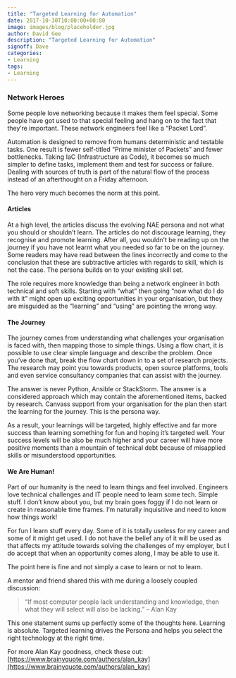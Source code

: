 ```yaml
---
title: "Targeted Learning for Automation"
date: 2017-10-30T10:00:00+00:00
image: images/blog/placeholder.jpg
author: David Gee
description: "Targeted Learning for Automation"
signoff: Dave
categories:
- Learning
tags:
- Learning
---
```


### Network Heroes

Some people love networking because it makes them feel special. Some people have got used to that special feeling and hang on to the fact that they’re important. These network engineers feel like a “Packet Lord”.

Automation is designed to remove from humans deterministic and testable tasks. One result is fewer self-titled “Prime minister of Packets” and fewer bottlenecks. Taking IaC (Infrastructure as Code), it becomes so much simpler to define tasks, implement them and test for success or failure. Dealing with sources of truth is part of the natural flow of the process instead of an afterthought on a Friday afternoon.

The hero very much becomes the norm at this point.

#### Articles

At a high level, the articles discuss the evolving NAE persona and not what you should or shouldn’t learn. The articles do not discourage learning, they recognise and promote learning. After all, you wouldn’t be reading up on the journey if you have not learnt what you needed so far to be on the journey. Some readers may have read between the lines incorrectly and come to the conclusion that these are subtractive articles with regards to skill, which is not the case. The persona builds on to your existing skill set.

The role requires more knowledge than being a network engineer in both technical and soft skills. Starting with “what” then going “now what do I do with it” might open up exciting opportunities in your organisation, but they are misguided as the “learning” and “using” are pointing the wrong way.

#### The Journey

The journey comes from understanding what challenges your organisation is faced with, then mapping those to simple things. Using a flow chart, it is possible to use clear simple language and describe the problem. Once you’ve done that, break the flow chart down in to a set of research projects. The research may point you towards products, open source platforms, tools and even service consultancy companies that can assist with the journey.

The answer is never Python, Ansible or StackStorm. The answer is a considered approach which may contain the aforementioned items, backed by research. Canvass support from your organisation for the plan then start the learning for the journey. This is the persona way.

As a result, your learnings will be targeted, highly effective and far more success than learning something for fun and hoping it’s targeted well. Your success levels will be also be much higher and your career will have more positive moments than a mountain of technical debt because of misapplied skills or misunderstood opportunities.

#### We Are Human!

Part of our humanity is the need to learn things and feel involved. Engineers love technical challenges and IT people need to learn some tech. Simple stuff. I don’t know about you, but my brain goes foggy if I do not learn or create in reasonable time frames. I’m naturally inquisitive and need to know how things work!

For fun I learn stuff every day. Some of it is totally useless for my career and some of it might get used. I do not have the belief any of it will be used as that affects my attitude towards solving the challenges of my employer, but I do accept that when an opportunity comes along, I may be able to use it.

The point here is fine and not simply a case to learn or not to learn.

A mentor and friend shared this with me during a loosely coupled discussion:

> “If most computer people lack understanding and knowledge, then what they will select will also be lacking.” – Alan Kay

This one statement sums up perfectly some of the thoughts here. Learning is absolute. Targeted learning drives the Persona and helps you select the right technology at the right time.

For more Alan Kay goodness, check these out: [https://www.brainyquote.com/authors/alan_kay](https://www.brainyquote.com/authors/alan_kay)